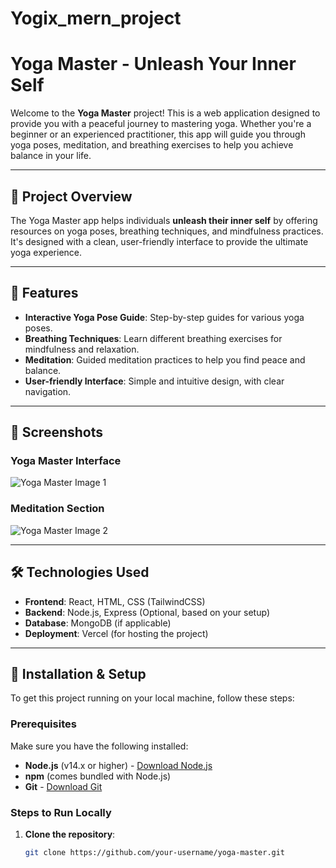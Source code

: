 # Yogix_mern_project

# Yoga Master - Unleash Your Inner Self

Welcome to the **Yoga Master** project! This is a web application designed to provide you with a peaceful journey to mastering yoga. Whether you're a beginner or an experienced practitioner, this app will guide you through yoga poses, meditation, and breathing exercises to help you achieve balance in your life.

---

## 🚀 **Project Overview**

The Yoga Master app helps individuals **unleash their inner self** by offering resources on yoga poses, breathing techniques, and mindfulness practices. It's designed with a clean, user-friendly interface to provide the ultimate yoga experience.

---

## 📌 **Features**

- **Interactive Yoga Pose Guide**: Step-by-step guides for various yoga poses.
- **Breathing Techniques**: Learn different breathing exercises for mindfulness and relaxation.
- **Meditation**: Guided meditation practices to help you find peace and balance.
- **User-friendly Interface**: Simple and intuitive design, with clear navigation.

---

## 🎨 **Screenshots**

### Yoga Master Interface

![Yoga Master Image 1](./assets/Home_Yoga_Master_1.png)

### Meditation Section

![Yoga Master Image 2](./assets/Home_Yoga_Master_2.png)

---

## 🛠️ **Technologies Used**

- **Frontend**: React, HTML, CSS (TailwindCSS)
- **Backend**: Node.js, Express (Optional, based on your setup)
- **Database**: MongoDB (if applicable)
- **Deployment**: Vercel (for hosting the project)

---

## 🔧 **Installation & Setup**

To get this project running on your local machine, follow these steps:

### Prerequisites

Make sure you have the following installed:

- **Node.js** (v14.x or higher) - [Download Node.js](https://nodejs.org/)
- **npm** (comes bundled with Node.js)
- **Git** - [Download Git](https://git-scm.com/)

### Steps to Run Locally

1. **Clone the repository**:

   ```bash
   git clone https://github.com/your-username/yoga-master.git
